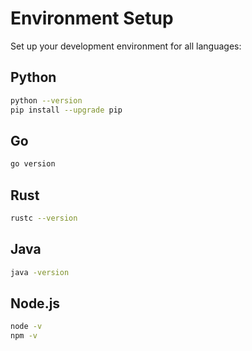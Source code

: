 # Environment Setup

Set up your development environment for all languages:

## Python
```bash
python --version
pip install --upgrade pip
```
## Go
```bash
go version
```

## Rust
```bash
rustc --version
```

## Java
```bash
java -version
```

## Node.js
```bash
node -v
npm -v
```

